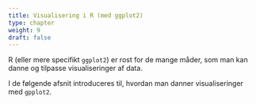 ```yaml
---
title: Visualisering i R (med ggplot2)
type: chapter
weight: 9
draft: false
---
```

R (eller mere specifikt `ggplot2`) er rost for de mange måder, som man
kan danne og tilpasse visualiseringer af data.

I de følgende afsnit introduceres til, hvordan man danner
visualiseringer med `gpplot2`.
